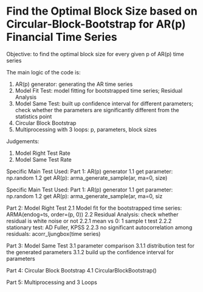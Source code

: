 # Find the Optimal Block Size based on Circular-Block-Bootstrap for AR(p) Financial Time Series 

Objective:
  to find the optimal block size for every given p of AR(p) time series 

The main logic of the code is:
  1. AR(p) generator: generating the AR time series
  2. Model Fit Test: model fitting for bootstrapped time series; Residual Analysis 
  3. Model Same Test: built up confidence interval for different parameters; check whether the parameters are significantly different from the statistics point
  4. Circular Block Bootstrap 
  5. Multiprocessing with 3 loops: p, parameters, block sizes

Judgements:
  1. Model Right Test Rate
  2. Model Same Test Rate

Specific Main Test Used:
Part 1: AR(p) generator
1.1 get parameter: np.random
1.2 get AR(p): arma_generate_sample(ar, ma=0, size)

Specific Main Test Used:
  Part 1: AR(p) generator
    1.1 get parameter: np.random
    1.2 get AR(p): arma_generate_sample(ar, ma=0, siz

Part 2: Model Right Test
2.1 Model fit for the bootstrapped time series: ARMA(endog=ts, order=(p, 0))
2.2 Residual Analysis: check whether residual is white noise or not
        2.2.1 mean vs 0: 1 sample t test
        2.2.2 stationary test: AD Fuller, KPSS
        2.2.3 no significant autocorrelation among residuals: acorr_ljungbox(time series)
  
  Part 3: Model Same Test
    3.1 parameter comparison
        3.1.1 distribution test for the generated parameters
        3.1.2 build up the confidence interval for parameters
  
  Part 4: Circular Block Bootstrap 
    4.1 CircularBlockBootstrap()
  
  Part 5: Multiprocessing and 3 Loops
  
